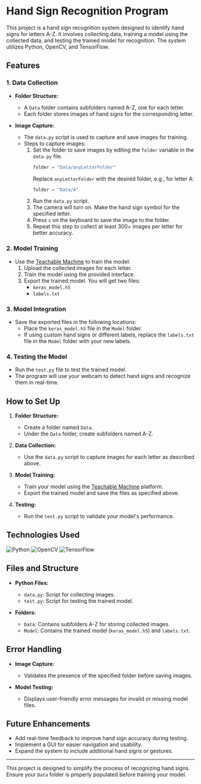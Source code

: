 # Hand Sign Recognition Program

This project is a hand sign recognition system designed to identify hand signs for letters A-Z. It involves collecting data, training a model using the collected data, and testing the trained model for recognition. The system utilizes Python, OpenCV, and TensorFlow.

## Features

### 1. **Data Collection**
- **Folder Structure:**
  - A `Data` folder contains subfolders named A-Z, one for each letter.
  - Each folder stores images of hand signs for the corresponding letter.

- **Image Capture:**
  - The `data.py` script is used to capture and save images for training.
  - Steps to capture images:
    1. Set the folder to save images by editing the `folder` variable in the `data.py` file.
       ```python
       folder = "Data/anyLetterFolder"
       ```
       Replace `anyLetterFolder` with the desired folder, e.g., for letter A:
       ```python
       folder = "Data/A"
       ```
    2. Run the `data.py` script.
    3. The camera will turn on. Make the hand sign symbol for the specified letter.
    4. Press `s` on the keyboard to save the image to the folder.
    5. Repeat this step to collect at least 300+ images per letter for better accuracy.

### 2. **Model Training**
- Use the [Teachable Machine](https://teachablemachine.withgoogle.com/train/image) to train the model:
  1. Upload the collected images for each letter.
  2. Train the model using the provided interface.
  3. Export the trained model. You will get two files:
     - `keras_model.h5`
     - `labels.txt`

### 3. **Model Integration**
- Save the exported files in the following locations:
  - Place the `keras_model.h5` file in the `Model` folder.
  - If using custom hand signs or different labels, replace the `labels.txt` file in the `Model` folder with your new labels.

### 4. **Testing the Model**
- Run the `test.py` file to test the trained model.
- The program will use your webcam to detect hand signs and recognize them in real-time.

## How to Set Up

1. **Folder Structure:**
   - Create a folder named `Data`.
   - Under the `Data` folder, create subfolders named A-Z.

2. **Data Collection:**
   - Use the `data.py` script to capture images for each letter as described above.

3. **Model Training:**
   - Train your model using the [Teachable Machine](https://teachablemachine.withgoogle.com/train/image) platform.
   - Export the trained model and save the files as specified above.

4. **Testing:**
   - Run the `test.py` script to validate your model's performance.

## Technologies Used

![Python](https://img.shields.io/badge/python-%2314354C.svg?style=for-the-badge&logo=python&logoColor=white)
![OpenCV](https://img.shields.io/badge/OpenCV-%235C3EE8.svg?style=for-the-badge&logo=opencv&logoColor=white)
![TensorFlow](https://img.shields.io/badge/tensorflow-%23FF6F00.svg?style=for-the-badge&logo=tensorflow&logoColor=white)

## Files and Structure

- **Python Files:**
  - `data.py`: Script for collecting images.
  - `test.py`: Script for testing the trained model.

- **Folders:**
  - `Data`: Contains subfolders A-Z for storing collected images.
  - `Model`: Contains the trained model (`keras_model.h5`) and `labels.txt`.

## Error Handling

- **Image Capture:**
  - Validates the presence of the specified folder before saving images.

- **Model Testing:**
  - Displays user-friendly error messages for invalid or missing model files.

## Future Enhancements

- Add real-time feedback to improve hand sign accuracy during testing.
- Implement a GUI for easier navigation and usability.
- Expand the system to include additional hand signs or gestures.

---

This project is designed to simplify the process of recognizing hand signs. Ensure your `Data` folder is properly populated before training your model. 
 
